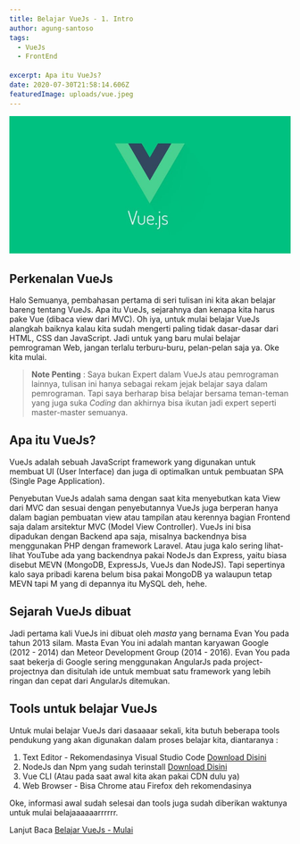 ```yaml
---
title: Belajar VueJs - 1. Intro
author: agung-santoso
tags:
  - VueJs
  - FrontEnd
  
excerpt: Apa itu VueJs?
date: 2020-07-30T21:58:14.606Z
featuredImage: uploads/vue.jpeg
---
```


![VueJs](./images/vue.jpeg)

## Perkenalan VueJs

<!-- ## Quo putat => Ini untuk menulis Bold judul -->


<!-- ![](uploads/chad-avatar.png) => Ini untuk memasukkan gambar -->

<!-- Dibawah ini untuk memasukkan kode program -->

<!-- ```
if (post_media_pop(1)) {
    floatingDfsTwain.eTypeDimm(21, keystroke_leaderboard);
    vistaDeviceRetina.unc_control_paste(terahertzMultithreading,
            ethics_netbios);
}
cpa_unfriend.clean_pcmcia *= 5 + thermistor_ssd(monitorAccess / row,
        megabitBitmap(stickSpriteCrossplatform, 41, ram_marketing_activex),
        5);
if (1) {
    cycle_install(parity_scroll_runtime);
} else {
    wampLanguageComputer(kilobit.simplexDualXhtml(refreshBar), 53 +
            copyright_upload_powerpoint);
    clob_enterprise_virus += yobibyte(1);
    lifoQuad(latency, cybersquatterClobImpact, gis);
}

``` -->


<!-- *Heliadum sum queritur* => Huruf Miring -->

<!-- **conpendia** => Bold ditengah paragraf -->

<!-- [Urnisque](http://aurataque.org/) => Cara menulis Hyperlink -->


<!-- Dibawah ini untuk menulis Quotes

> Quae loquor, est armis, per victa, trahit? Erat distulit humanam residant **et
> inpune prima** angues, cruentis. Descendit formae ferat, abactas Minyis
> distat, **pressa**, veniam generis avidoque erat. -->

Halo Semuanya, pembahasan pertama di seri tulisan ini kita akan belajar bareng tentang VueJs. Apa itu VueJs, sejarahnya dan kenapa kita harus pake Vue (dibaca view dari MVC). Oh iya, untuk mulai belajar VueJs alangkah baiknya kalau kita sudah mengerti paling tidak dasar-dasar dari HTML, CSS dan JavaScript. Jadi untuk yang baru mulai belajar pemrograman Web, jangan terlalu terburu-buru, pelan-pelan saja ya. Oke kita mulai.

> **Note Penting** : Saya bukan Expert dalam VueJs atau pemrograman lainnya, tulisan ini hanya sebagai rekam jejak belajar saya dalam pemrograman. Tapi saya berharap bisa belajar bersama teman-teman yang juga suka *Coding* dan akhirnya bisa ikutan jadi expert seperti master-master semuanya.   

## Apa itu VueJs?
VueJs adalah sebuah JavaScript framework yang digunakan untuk membuat UI (User Interface) dan juga di optimalkan untuk pembuatan SPA (Single Page Application).

Penyebutan VueJs adalah sama dengan saat kita menyebutkan kata View dari MVC dan sesuai dengan penyebutannya VueJs juga berperan hanya dalam bagian pembuatan view atau tampilan atau kerennya bagian Frontend saja dalam arsitektur MVC (Model View Controller). VueJs ini bisa dipadukan dengan Backend apa saja, misalnya backendnya bisa menggunakan PHP dengan framework Laravel. Atau juga kalo sering lihat-lihat YouTube ada yang backendnya pakai NodeJs dan Express, yaitu biasa disebut MEVN (MongoDB, ExpressJs, VueJs dan NodeJS). Tapi sepertinya kalo saya pribadi karena belum bisa pakai MongoDB ya walaupun tetap MEVN tapi M yang di depannya itu MySQL deh, hehe.

## Sejarah VueJs dibuat
Jadi pertama kali VueJs ini dibuat oleh *masta* yang bernama Evan You pada tahun 2013 silam. Masta Evan You ini adalah mantan karyawan Google (2012 - 2014) dan Meteor Development Group (2014 - 2016). Evan You pada saat bekerja di Google sering menggunakan AngularJs pada project-projectnya dan disitulah ide untuk membuat satu framework yang lebih ringan dan cepat dari AngularJs ditemukan.

## Tools untuk belajar VueJs

Untuk mulai belajar VueJs dari dasaaaar sekali, kita butuh beberapa tools pendukung yang akan digunakan dalam proses belajar kita, diantaranya :

1. Text Editor - Rekomendasinya Visual Studio Code [Download Disini](https://code.visualstudio.com/)
2. NodeJs dan Npm yang sudah terinstall [Download Disini](https://nodejs.org/)
3. Vue CLI (Atau pada saat awal kita akan pakai CDN dulu ya)
4. Web Browser - Bisa Chrome atau Firefox deh rekomendasinya

Oke, informasi awal sudah selesai dan tools juga sudah diberikan waktunya untuk mulai belajaaaaaarrrrrr.


Lanjut Baca [Belajar VueJs - Mulai](/belajar-vue-js-mulai)
